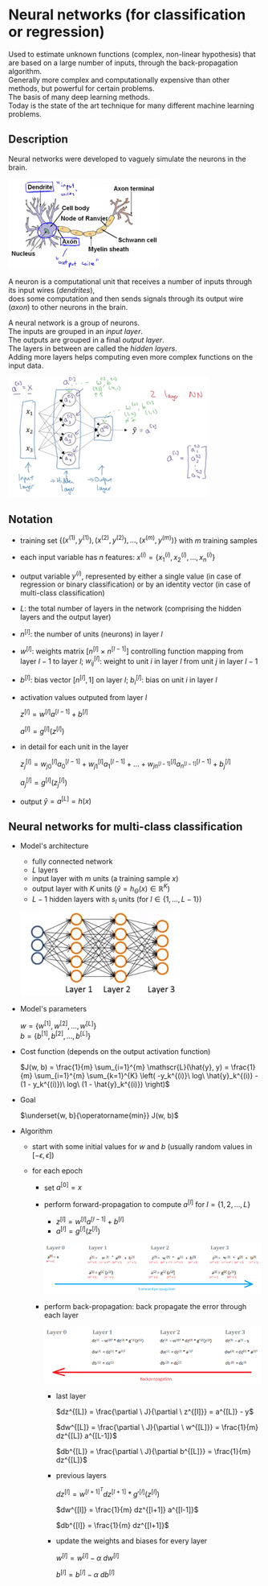 # Neural networks (for classification or regression)

Used to estimate unknown functions (complex, non-linear hypothesis) that are based on a large number of inputs, through the back-propagation algorithm.  
Generally more complex and computationally expensive than other methods, but powerful for certain problems.  
The basis of many deep learning methods.  
Today is the state of the art technique for many different machine learning problems.

## Description

Neural networks were developed to vaguely simulate the neurons in the brain.

![](../images/nn-1.png)

A neuron is a computational unit that receives a number of inputs through its input wires (*dendrites*),  
does some computation and then sends signals through its output wire (*axon*) to other neurons in the brain.  

A neural network is a group of neurons.  
The inputs are grouped in an *input layer*.  
The outputs are grouped in a final *output layer*.  
The layers in between are called the *hidden layers*.  
Adding more layers helps computing even more complex functions on the input data.

![](../images/nn-2.png)

## Notation

* training set $\left\{(x^{(1)}, y^{(1)}), (x^{(2)}, y^{(2)}), ..., (x^{(m)}, y^{(m)})\right\}$ with $m$ training samples

* each input variable has $n$ features: $x^{(i)}=\{x_1^{(i)}, x_2^{(i)}, ..., x_n^{(i)}\}$

* output variable $y^{(i)}$, represented by either a single value (in case of regression or binary classification) or by an identity vector (in case of multi-class classification)

* $L$: the total number of layers in the network (comprising the hidden layers and the output layer)

* $n^{[l]}$: the number of units (neurons) in layer $l$

* $w^{[l]}$: weights matrix $\left[ n^{[l]} \ \times \ n^{[l-1]} \right]$ controlling function mapping from layer $l-1$ to layer $l$; $w_{ij}^{[l]}$: weight to unit $i$ in layer $l$ from unit $j$ in layer $l-1$

* $b^{[l]}$: bias vector $\left[ n^{[l]}, 1 \right]$ on layer $l$; $b_{i}^{[l]}$: bias on unit $i$ in layer $l$

* activation values outputed from layer $l$

    $z^{[l]} = w^{[l]} a^{[l-1]} + b^{[l]}$

    $a^{[l]} = g^{[l]}(z^{[l]})$

* in detail for each unit in the layer

    $z_j^{[l]} = w_{j0}^{[l]} a_0^{[l-1]} + w_{j1}^{[l]} a_1^{[l-1]} + ... + w_{jn^{[l-1]}}^{[l]} a_{n^{[l-1]}}^{[l-1]} + b_j^{[l]}$

    $a_j^{[l]} = g^{[l]}(z_j^{[l]})$

* output $\hat{y} = a^{[L]} = h(x)$

## Neural networks for multi-class classification

* Model's architecture

    * fully connected network
    * $L$ layers
    * input layer with $m$ units (a training sample $x$)
    * output layer with $K$ units ($\hat{y} = h_{\Theta}(x) \in \mathbb{R}^{K}$)
    * $L-1$ hidden layers with $s_{l}$ units (for $l \in \{1,...,L-1\}$)

    ![](../images/nn_multiclass-classification.png)

* Model's parameters

    $w=\left\{ w^{[1]}, w^{[2]}, ..., w^{[L]} \right\}$  
    $b=\left\{ b^{[1]}, b^{[2]}, ..., b^{[L]} \right\}$

* Cost function (depends on the output activation function)

    $J(w, b) = \frac{1}{m} \sum_{i=1}^{m} \mathscr{L}(\hat{y}, y) = \frac{1}{m} \sum_{i=1}^{m} \sum_{k=1}^{K} \left( -y_k^{(i)}\ log\ \hat{y}_k^{(i)} - (1 - y_k^{(i)})\ log\ (1 - \hat{y}_k^{(i)}) \right)$

* Goal

    $\underset{w, b}{\operatorname{min}} J(w, b)$

* Algorithm

    * start with some initial values for $w$ and $b$ (usually random values in $[-\epsilon, \epsilon]$)

    * for each epoch
    
        * set $a^{[0]} = x$

        * perform forward-propagation to compute $a^{[l]}$ for $l=\{1, 2, ..., L\}$

            * $z^{[l]} = w^{[l]} a^{[l-1]} + b^{[l]}$
            * $a^{[l]} = g^{[l]}(z^{[l]})$

            ![](../images/nn_fwd.png)

        * perform back-propagation: back propagate the error through each layer

            ![](../images/nn_bkp.png)

            * last layer

                $dz^{[L]} = \frac{\partial \ J}{\partial \ z^{[l]}} = a^{[L]} - y$

                $dw^{[L]} = \frac{\partial \ J}{\partial \ w^{[L]}} = \frac{1}{m} dz^{[L]} a^{[L-1]}$

                $db^{[L]} = \frac{\partial \ J}{\partial b^{[L]}} = \frac{1}{m} dz^{[L]}$

            * previous layers

                $dz^{[l]} = w^{[l+1]^T} dz^{[l+1]} * g'^{[l]}(z^{[l]})$

                $dw^{[l]} = \frac{1}{m} dz^{[l+1]} a^{[l-1]}$

                $db^{[l]} = \frac{1}{m} dz^{[l+1]}$

            * update the weights and biases for every layer

                $w^{[l]} = w^{[l]} - \alpha \ dw^{[l]}$

                $b^{[l]} = b^{[l]} - \alpha \ db^{[l]}$
